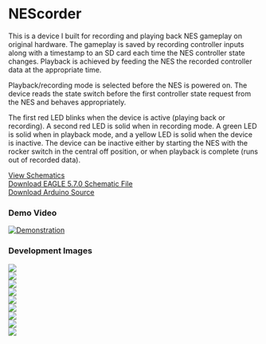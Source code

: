 NEScorder
=========

This is a device I built for recording and playing back NES gameplay on original hardware. The gameplay is saved by recording controller inputs along with a timestamp to an SD card each time the NES controller state changes. Playback is achieved by feeding the NES the recorded controller data at the appropriate time.

Playback/recording mode is selected before the NES is powered on. The device reads the state switch before the first controller state request from the NES and behaves appropriately.

The first red LED blinks when the device is active (playing back or recording). A second red LED is solid when in recording mode. A green LED is solid when in playback mode, and a yellow LED is solid when the device is inactive. The device can be inactive either by starting the NES with the rocker switch in the central off position, or when playback is complete (runs out of recorded data).

[View Schematics](https://raw.github.com/jeremyaburns/NEScorder/master/NEScorder_JAB_rev2.png)  
[Download EAGLE 5.7.0 Schematic File](https://github.com/jeremyaburns/NEScorder/raw/master/NEScorder_JAB_rev2.sch)  
[Download Arduino Source](https://raw.github.com/jeremyaburns/NEScorder/master/NEScorder.pde)

### Demo Video

[![Demonstration](http://img.youtube.com/vi/HrCzMA-UMKc/0.jpg)](http://www.youtube.com/watch?v=HrCzMA-UMKc)  

### Development Images

![](https://raw.github.com/jeremyaburns/NEScorder/master/dev-images/1.jpg)  
![](https://raw.github.com/jeremyaburns/NEScorder/master/dev-images/2.jpg)  
![](https://raw.github.com/jeremyaburns/NEScorder/master/dev-images/3.jpg)  
![](https://raw.github.com/jeremyaburns/NEScorder/master/dev-images/4.jpg)  
![](https://raw.github.com/jeremyaburns/NEScorder/master/dev-images/5.jpg)  
![](https://raw.github.com/jeremyaburns/NEScorder/master/dev-images/6.jpg)  
![](https://raw.github.com/jeremyaburns/NEScorder/master/dev-images/7.jpg)  
![](https://raw.github.com/jeremyaburns/NEScorder/master/dev-images/8.jpg)  
![](https://raw.github.com/jeremyaburns/NEScorder/master/dev-images/9.jpg)  
